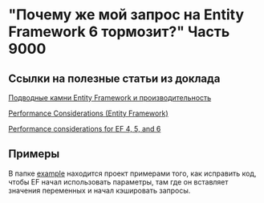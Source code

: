 # "Почему же мой запрос на Entity Framework 6 тормозит?" Часть 9000
## Ссылки на полезные статьи из доклада 

[Подводные камни Entity Framework и производительность](https://habr.com/ru/post/269901/)

[Performance Considerations (Entity Framework)](https://docs.microsoft.com/ru-ru/dotnet/framework/data/adonet/ef/performance-considerations)

[Performance considerations for EF 4, 5, and 6](https://docs.microsoft.com/ru-ru/ef/ef6/fundamentals/performance/perf-whitepaper)

## Примеры
В папке [example](/example) находится проект примерами того, как исправить код, чтобы EF начал использовать параметры, там где он вставляет значения переменных и начал кэшировать запросы.
